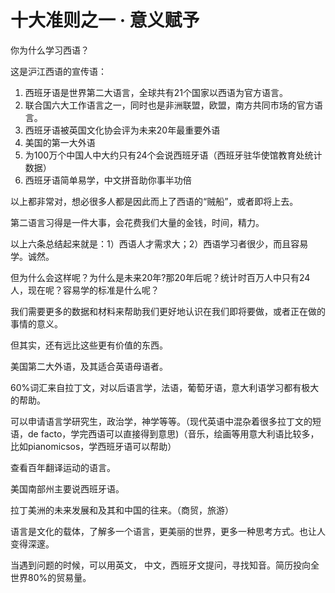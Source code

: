 # 十大准则之一 · 意义赋予

你为什么学习西语？

这是沪江西语的宣传语：

1. 西班牙语是世界第二大语言，全球共有21个国家以西语为官方语言。
2. 联合国六大工作语言之一，同时也是非洲联盟，欧盟，南方共同市场的官方语言。
3. 西班牙语被英国文化协会评为未来20年最重要外语
4. 美国的第一大外语
5. 为100万个中国人中大约只有24个会说西班牙语（西班牙驻华使馆教育处统计数据）
6. 西班牙语简单易学，中文拼音助你事半功倍

以上都非常对，想必很多人都是因此而上了西语的“贼船”，或者即将上去。

第二语言习得是一件大事，会花费我们大量的金钱，时间，精力。

以上六条总结起来就是：1）西语人才需求大；2）西语学习者很少，而且容易学。诚然。

但为什么会这样呢？为什么是未来20年?那20年后呢？统计时百万人中只有24人，现在呢？容易学的标准是什么呢？

我们需要更多的数据和材料来帮助我们更好地认识在我们即将要做，或者正在做的事情的意义。



但其实，还有远比这些更有价值的东西。

美国第二大外语，及其适合英语母语者。

60%词汇来自拉丁文，对以后语言学，法语，葡萄牙语，意大利语学习都有极大的帮助。

可以申请语言学研究生，政治学，神学等等。（现代英语中混杂着很多拉丁文的短语，de facto，学完西语可以直接得到意思\)（音乐，绘画等用意大利语比较多，比如pianomicsos，学西班牙语可以帮助）

查看百年翻译运动的语言。

美国南部州主要说西班牙语。

拉丁美洲的未来发展和及其和中国的往来。（商贸，旅游）

语言是文化的载体，了解多一个语言，更美丽的世界，更多一种思考方式。也让人变得深邃。

当遇到问题的时候，可以用英文， 中文，西班牙文提问，寻找知音。简历投向全世界80%的贸易量。

